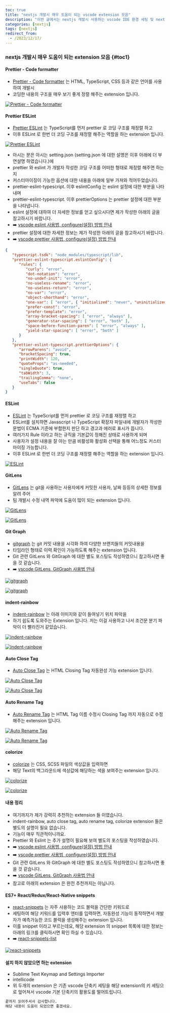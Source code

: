 ```yaml
---
toc: true
title: "nextjs 개발시 매우 도움이 되는 vscode extension 모음"
description: "이번 글에서는 nextjs 개발시 사용하는 vscode IDE 환경 세팅 및 nextjs 개발시 매우 도움이되는 extension들에 대한 내용을 정리하였습니다."
categories: [nextjs]
tags: [nextjs]
redirect_from:
  - /2023/12/17/
---
```


### nextjs 개발시 매우 도움이 되는 extension 모음 {#toc1}

#### Prettier - Code formatter

- [Prettier - Code formatter](https://marketplace.visualstudio.com/items?itemName=esbenp.prettier-vscode) 는 HTML, TypeScript, CSS 등과 같은 언어를 사용하여 개발시
- 코딩한 내용의 구조을 매우 보기 좋게 정렬 해주는 extension 입니다.

[![Prettier - Code formatter](/assets/images/screen/prettier_code_formatter.png)](https://marketplace.visualstudio.com/items?itemName=esbenp.prettier-vscode)

#### Prettier ESLint

- [Prettier ESLint](https://marketplace.visualstudio.com/items?itemName=hb432.prettier-eslint-typescript) 는 TypeScript를 먼저 prettier 로 코딩 구조를 재정렬 하고
- 이후 ESLint 로 한번 더 코딩 구조를 재정렬 해주는 역할을 하는 extension 입니다.

[![Prettier ESLint](/assets/images/screen/prettier_eslint.png)](https://marketplace.visualstudio.com/items?itemName=hb432.prettier-eslint-typescript)

- 아시는 분은 아시는 setting.json (setting.json 에 대한 설명은 이후 아래에 더 부연설명 하였습니다.)에
- prettier 와 eslint 가 개발자 작성한 코딩 구조를 어떠한 형태로 재정렬 해주면 하는지
- 커스터마이징이 가능한 옵션에 대한 내용을 아래에 일부 가져와 적어두었습니다.
- prettier-eslint-typescript. 이후 eslintConfig 는 eslint 설정에 대한 부분을 나타내며
- prettier-eslint-typescript. 이후 prettierOptions 는 prettier 설정에 대한 부분을 나타냅니다.
- eslint 설정에 대하여 더 자세한 정보를 얻고 싶으시다면 제가 작성한 아래의 글을 참고하시기 바랍니다.
- :arrow_right: [vscode eslint 사용법, configure(설정) 방법 안내](/nextjs/eslint-Tutorial-01-KR)
- prettier 설정에 대한 자세한 정보는 제가 작성한 아래의 글을 참고하시기 바랍니다.
- :arrow_right: [vscode prettier 사용법, configure(설정) 방법 안내](/nextjs/prettier-Tutorial-01-KR)

```json
{
   "typescript.tsdk": "node_modules/typescript/lib",
   "prettier-eslint-typescript.eslintConfig": {
      "rules": {
         "curly": "error",
         "dot-notation": "error",
         "no-undef-init": "error",
         "no-useless-rename": "error",
         "no-useless-return": "error",
         "no-var": "error",
         "object-shorthand": "error",
         "one-var": [ "error", { "initialized": "never", "uninitialized": "always" } ],
         "prefer-const": "error",
         "prefer-template": "error",
         "array-bracket-spacing": [ "error", "always" ],
         "generator-star-spacing": [ "error", "both" ],
         "space-before-function-paren": [ "error", "always" ],
         "yield-star-spacing": [ "error", "both" ]
      }
   },
   "prettier-eslint-typescript.prettierOptions": {
      "arrowParens": "avoid",
      "bracketSpacing": true,
      "printWidth": 120,
      "quoteProps": "as-needed",
      "singleQuote": true,
      "tabWidth": 3,
      "trailingComma": "none",
      "useTabs": false
   }
}
```

#### ESLint

- [ESLint](https://marketplace.visualstudio.com/items?itemName=dbaeumer.vscode-eslint) 는 TypeScript를 먼저 prettier 로 코딩 구조를 재정렬 하고
- ESLint를 설치하면 Javascript 나 TypeScript 확장자 파일내에 개발자가 작성한 문법이 ECMA 기준에 부합한지 판단 하고 경고과 에러로 표시가 뜹니다.
- 여러가지 Rule 이라고 하는 규직을 기본값이 정해진 상태로 사용하게 되며
- 사용자가 설정 내용을 잘 아는 만큼 비활성화 활성화 선택을 통해 어느정도 커스터마이징 가능합니다.
- 이후 ESLint 로 한번 더 코딩 구조를 재정렬 해주는 역할을 하는 extension 입니다.

[![ESLint](/assets/images/screen/eslint.png)](https://marketplace.visualstudio.com/items?itemName=dbaeumer.vscode-eslint)

<script async src="https://pagead2.googlesyndication.com/pagead/js/adsbygoogle.js?client=ca-pub-5746287019974907"
     crossorigin="anonymous"></script>
<!-- 수평형 광고 -->
<ins class="adsbygoogle"
     style="display:block"
     data-ad-client="ca-pub-5746287019974907"
     data-ad-slot="8862563347"
     data-ad-format="auto"
     data-full-width-responsive="true"></ins>
<script>
     (adsbygoogle = window.adsbygoogle || []).push({});
</script>

#### GitLens

- [GitLens](https://marketplace.visualstudio.com/items?itemName=eamodio.gitlens) 는 git을 사용하는 사용자에게 커밋한 사용자, 날짜 등등의 상세한 정보를 알려 주어
- 팀 개발시 수정 내역 파악에 도움이 많이 되는 extension 입니다.

[![GitLens](/assets/images/screen/GitLens.png)](https://marketplace.visualstudio.com/items?itemName=eamodio.gitlens)

[![GitLens](https://raw.githubusercontent.com/gitkraken/vscode-gitlens/main/images/docs/hovers-current-line.png)](https://marketplace.visualstudio.com/items?itemName=eamodio.gitlens)

#### Git Graph

- [gitgraph](https://marketplace.visualstudio.com/items?itemName=mhutchie.git-graph) 는 git 커밋 내용을 시각화 하여 다양한 브랜치들의 커밋내용을
- 타임라인 형태로 이력 확인이 가능하도록 해주는 extension 입니다.
- Git 관련 GitLens 와 GitGraph 에 대한 별도 포스팅도 작성하였으니 참고하시면 좋을 것 같습니다.
- :arrow_right: [vscode GitLens, GitGraph 사용법 안내](https://marindie.github.io/nextjs/2023-12-19-vscode-git-usage-01-KR)

[![gitgraph](/assets/images/screen/gitgraph.png)](https://marketplace.visualstudio.com/items?itemName=mhutchie.git-graph)

[![gitgraph](https://github.com/mhutchie/vscode-git-graph/raw/master/resources/demo.gif)](https://marketplace.visualstudio.com/items?itemName=mhutchie.git-graph)

<script async src="https://pagead2.googlesyndication.com/pagead/js/adsbygoogle.js?client=ca-pub-5746287019974907"
     crossorigin="anonymous"></script>
<!-- 수평형 광고 -->
<ins class="adsbygoogle"
     style="display:block"
     data-ad-client="ca-pub-5746287019974907"
     data-ad-slot="8862563347"
     data-ad-format="auto"
     data-full-width-responsive="true"></ins>
<script>
     (adsbygoogle = window.adsbygoogle || []).push({});
</script>

#### indent-rainbow

- [indent-rainbow](https://marketplace.visualstudio.com/items?itemName=oderwat.indent-rainbow) 는 아래 이미지와 같이 들여넣기 위치 파악을
- 하기 쉽도록 도와주는 Extension 입니다. 저는 이걸 사용하고 나서 조건문 분기 파악이 더 빨라진거 같았습니다.
  
[![indent-rainbow](/assets/images/screen/indent-rainbow.png)](https://marketplace.visualstudio.com/items?itemName=oderwat.indent-rainbow)

[![indent-rainbow](https://raw.githubusercontent.com/oderwat/vscode-indent-rainbow/master/assets/example.png)](https://marketplace.visualstudio.com/items?itemName=oderwat.indent-rainbow)

#### Auto Close Tag

- [Auto Close Tag](https://marketplace.visualstudio.com/items?itemName=formulahendry.auto-rename-tag) 는 HTML Closing Tag 자동완성 기능 extension 입니다.

[![Auto Close Tag](/assets/images/screen/auto_close_tag.png)](https://marketplace.visualstudio.com/items?itemName=formulahendry.auto-rename-tag)

[![Auto Close Tag](https://github.com/formulahendry/vscode-auto-close-tag/raw/HEAD/images/usage.gif)](https://marketplace.visualstudio.com/items?itemName=formulahendry.auto-rename-tag)

#### Auto Rename Tag

- [Auto Rename Tag](https://marketplace.visualstudio.com/items?itemName=formulahendry.auto-close-tag) 는 HTML Tag 이름 수정시 Closing Tag 까지 자동으로 수정해주는 extension 입니다.

[![Auto Rename Tag](/assets/images/screen/auto_rename_tag.png)](https://marketplace.visualstudio.com/items?itemName=formulahendry.auto-close-tag)

[![Auto Rename Tag](https://github.com/formulahendry/vscode-auto-rename-tag/raw/HEAD/images/usage.gif)](https://marketplace.visualstudio.com/items?itemName=formulahendry.auto-close-tag)

#### colorize

- [colorize](https://marketplace.visualstudio.com/items?itemName=kamikillerto.vscode-colorize) 는 CSS, SCSS 파일의 색상값을 입력하면
- 해당 Text의 백그라운드에 색상값에 해당하는 색을 보여주는 extension 입니다.

[![colorize](/assets/images/screen/colorize.png)](https://marketplace.visualstudio.com/items?itemName=kamikillerto.vscode-colorize)

[![colorize](https://github.com/formulahendry/vscode-auto-rename-tag/raw/HEAD/images/usage.gif)](https://marketplace.visualstudio.com/items?itemName=kamikillerto.vscode-colorize)

#### 내용 정리

- 여기까지가 제가 강력히 추천하는 extension 들 이였습니다.
- indent-rainbow, auto close tag, auto rename tag, colorize extension 들은 별도의 설명이 필요 없습니다.
- 기능이 매우 직관적이니까요.
- Prettier 와 Eslint 는 추가 설명이 필요해 보여 별도의 포스팅을 작성하였습니다.
- :arrow_right: [vscode eslint 사용법, configure(설정) 방법 안내](/nextjs/eslint-Tutorial-01-KR)
- :arrow_right: [vscode prettier 사용법, configure(설정) 방법 안내](/nextjs/prettier-Tutorial-01-KR)
- Git 관련 GitLens 와 GitGraph 에 대한 별도 포스팅도 작성하였으니 참고하시면 좋을 것 같습니다.
- :arrow_right: [vscode GitLens, GitGraph 사용법 안내](/nextjs/gitlens-gitgraph-usage-01-KR)
- 참고로 아래의 extension 은 완전 추천까지는 아닙니다.

#### ES7+ React/Redux/React-Native snippets

- [react-snippets](https://marketplace.visualstudio.com/items?itemName=dsznajder.es7-react-js-snippets) 는 자주 사용하는 코드 블럭을 간단한 키워드로
- 세팅하여 해당 키워드를 입력후 엔터를 입력하면, 자동완성 기능이 동작하면서 개발자가 예측가능한 코드 블럭을 생성해주는 extension 입니다.
- 이를 snippet 이라고 부르는데요, 해당 extension 의 snippet 목록에 대한 정보는 아래의 링크를 클릭하시면 확인 하실 수 있습니다.
- :arrow_right: [react-snippets-list](https://github.com/r5n-dev/vscode-react-javascript-snippets/blob/HEAD/docs/Snippets.md)

[![react-snippets](/assets/images/screen/react-snippets.png)](https://marketplace.visualstudio.com/items?itemName=dsznajder.es7-react-js-snippets)

#### 설치 하지 않았으면 하는 extension

- Sublime Text Keymap and Settings Importer
- intellicode
- 위 두개의 extension 은 기존 vscode 단축키 세팅을 해당 extension의 키 세팅으로 엎어쳐서 vscode 기본 단축키의 활용도를 떨어트립니다.

```md
끝까지 읽어주셔서 감사합니다.
해당 내용이 도움이 되었으면 좋겠네요.
``````
